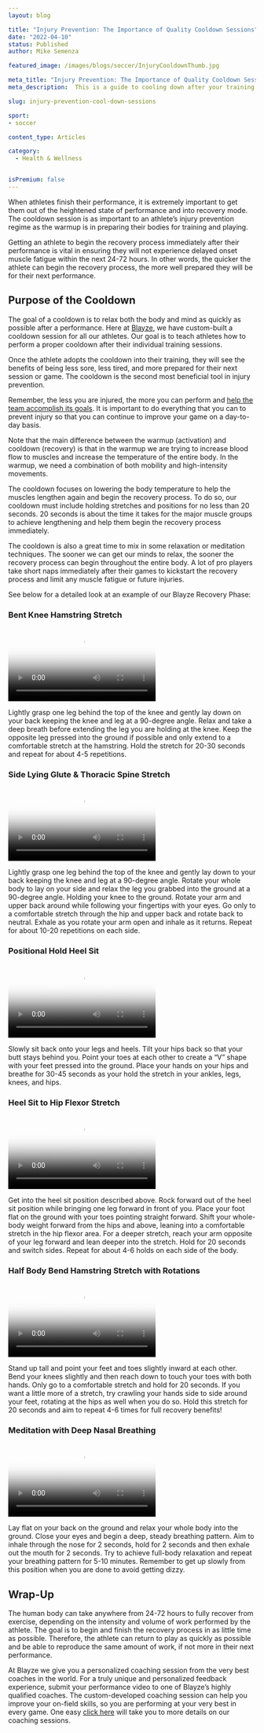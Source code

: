 ```yaml
---
layout: blog

title: "Injury Prevention: The Importance of Quality Cooldown Sessions"
date: "2022-04-10"
status: Published
author: Mike Semenza

featured_image: /images/blogs/soccer/InjuryCooldownThumb.jpg

meta_title: "Injury Prevention: The Importance of Quality Cooldown Sessions"
meta_description:  This is a guide to cooling down after your training sessions. Learn how to prevent overtraining and injuries and improve recovery.

slug: injury-prevention-cool-down-sessions

sport:
- soccer

content_type: Articles

category:
  - Health & Wellness


isPremium: false
---
```


When athletes finish their performance, it is extremely important to get them out of the heightened state of performance and into recovery mode. The cooldown session is as important to an athlete’s injury prevention regime as the warmup is in preparing their bodies for training and playing.

Getting an athlete to begin the recovery process immediately after their performance is vital in ensuring they will not experience delayed onset muscle fatigue within the next 24-72 hours. In other words, the quicker the athlete can begin the recovery process, the more well prepared they will be for their next performance.

## Purpose of the Cooldown

The goal of a cooldown is to relax both the body and mind as quickly as possible after a performance. Here at [Blayze](https://blayze.io/), we have custom-built a cooldown session for all our athletes.  Our goal is to teach athletes how to perform a proper cooldown after their individual training sessions.

Once the athlete adopts the cooldown into their training, they will see the benefits of being less sore, less tired, and more prepared for their next session or game. The cooldown is the second most beneficial tool in injury prevention.

Remember, the less you are injured, the more you can perform and [help the team accomplish its goals](https://blayze.io/blog/soccer/importance-of-team-practice-for-soccer-players). It is important to do everything that you can to prevent injury so that you can continue to improve your game on a day-to-day basis.

Note that the main difference between the warmup (activation) and cooldown (recovery) is that in the warmup we are trying to increase blood flow to muscles and increase the temperature of the entire body. In the warmup, we need a combination of both mobility and high-intensity movements.

The cooldown focuses on lowering the body temperature to help the muscles lengthen again and begin the recovery process. To do so, our cooldown must include holding stretches and positions for no less than 20 seconds. 20 seconds is about the time it takes for the major muscle groups to achieve lengthening and help them begin the recovery process immediately.

The cooldown is also a great time to mix in some relaxation or meditation techniques. The sooner we can get our minds to relax, the sooner the recovery process can begin throughout the entire body. A lot of pro players take short naps immediately after their games to kickstart the recovery process and limit any muscle fatigue or future injuries.

See below for a detailed look at an example of our Blayze Recovery Phase:

### Bent Knee Hamstring Stretch

<video class="mux-video" id="player" poster="https://image.mux.com/vFRPnOW00m101fStGKTbtjEO4Elc8wFL568ttfigNeE7E/thumbnail.png" controls>
	<source src="https://stream.mux.com/vFRPnOW00m101fStGKTbtjEO4Elc8wFL568ttfigNeE7E.m3u8" type="video/mp4" />
</video>

Lightly grasp one leg behind the top of the knee and gently lay down on your back keeping the knee and leg at a 90-degree angle. Relax and take a deep breath before extending the leg you are holding at the knee. Keep the opposite leg pressed into the ground if possible and only extend to a comfortable stretch at the hamstring. Hold the stretch for 20-30 seconds and repeat for about 4-5 repetitions.

### Side Lying Glute & Thoracic Spine Stretch

<video class="mux-video" id="player" poster="https://image.mux.com/BxP01UFXMILubCPr1LxJM9VLpGSsq6MoqaE1pwOfN1Ys/thumbnail.png" controls>
	<source src="https://stream.mux.com/BxP01UFXMILubCPr1LxJM9VLpGSsq6MoqaE1pwOfN1Ys.m3u8" type="video/mp4" />
</video>

Lightly grasp one leg behind the top of the knee and gently lay down to your back keeping the knee and leg at a 90-degree angle. Rotate your whole body to lay on your side and relax the leg you grabbed into the ground at a 90-degree angle. Holding your knee to the ground. Rotate your arm and upper back around while following your fingertips with your eyes. Go only to a comfortable stretch through the hip and upper back and rotate back to neutral. Exhale as you rotate your arm open and inhale as it returns. Repeat for about 10-20 repetitions on each side.

### Positional Hold Heel Sit

<video class="mux-video" id="player" poster="https://image.mux.com/KfkVzqwAeKMh00jQ1tjt00b38zdlCISRFa901ulm46pN6k/thumbnail.png" controls>
	<source src="https://stream.mux.com/KfkVzqwAeKMh00jQ1tjt00b38zdlCISRFa901ulm46pN6k.m3u8" type="video/mp4" />
</video>

Slowly sit back onto your legs and heels. Tilt your hips back so that your butt stays behind you. Point your toes at each other to create a “V” shape with your feet pressed into the ground. Place your hands on your hips and breathe for 30-45 seconds as your hold the stretch in your ankles, legs, knees, and hips.

### Heel Sit to Hip Flexor Stretch

<video class="mux-video" id="player" poster="https://image.mux.com/EVmMJLsR3SQAKP3jAkeqQBGMCffzFtA6DtPKf1ct7Dc/thumbnail.png" controls>
	<source src="https://stream.mux.com/EVmMJLsR3SQAKP3jAkeqQBGMCffzFtA6DtPKf1ct7Dc.m3u8" type="video/mp4" />
</video>

Get into the heel sit position described above. Rock forward out of the heel sit position while bringing one leg forward in front of you. Place your foot flat on the ground with your toes pointing straight forward. Shift your whole-body weight forward from the hips and above, leaning into a comfortable stretch in the hip flexor area. For a deeper stretch, reach your arm opposite of your leg forward and lean deeper into the stretch. Hold for 20 seconds and switch sides. Repeat for about 4-6 holds on each side of the body.

### Half Body Bend Hamstring Stretch with Rotations

<video class="mux-video" id="player" poster="https://image.mux.com/J02g3CNFsfAwJGuZsHRsn5GeZYjGvzqeQP4XJdFq00YOQ/thumbnail.png" controls>
	<source src="https://stream.mux.com/J02g3CNFsfAwJGuZsHRsn5GeZYjGvzqeQP4XJdFq00YOQ.m3u8" type="video/mp4" />
</video>

Stand up tall and point your feet and toes slightly inward at each other. Bend your knees slightly and then reach down to touch your toes with both hands. Only go to a comfortable stretch and hold for 20 seconds. If you want a little more of a stretch, try crawling your hands side to side around your feet, rotating at the hips as well when you do so. Hold this stretch for 20 seconds and aim to repeat 4-6 times for full recovery benefits!

### Meditation with Deep Nasal Breathing

<video class="mux-video" id="player" poster="https://image.mux.com/xWTRDZiIzzKVln8fBAezWxN02j00QOav6XSDw7U7HE6C00/thumbnail.png" controls>
	<source src="https://stream.mux.com/xWTRDZiIzzKVln8fBAezWxN02j00QOav6XSDw7U7HE6C00.m3u8" type="video/mp4" />
</video>

Lay flat on your back on the ground and relax your whole body into the ground. Close your eyes and begin a deep, steady breathing pattern. Aim to inhale through the nose for 2 seconds, hold for 2 seconds and then exhale out the mouth for 2 seconds. Try to achieve full-body relaxation and repeat your breathing pattern for 5-10 minutes. Remember to get up slowly from this position when you are done to avoid getting dizzy.

## Wrap-Up

The human body can take anywhere from 24-72 hours to fully recover from exercise, depending on the intensity and volume of work performed by the athlete. The goal is to begin and finish the recovery process in as little time as possible. Therefore, the athlete can return to play as quickly as possible and be able to reproduce the same amount of work, if not more in their next performance.

At Blayze we give you a personalized coaching session from the very best coaches in the world. For a truly unique and personalized feedback experience, submit your performance video to one of Blayze’s highly qualified coaches. The custom-developed coaching session can help you improve your on-field skills, so you are performing at your very best in every game. One easy [click here](https://blayze.io/) will take you to more details on our coaching sessions.